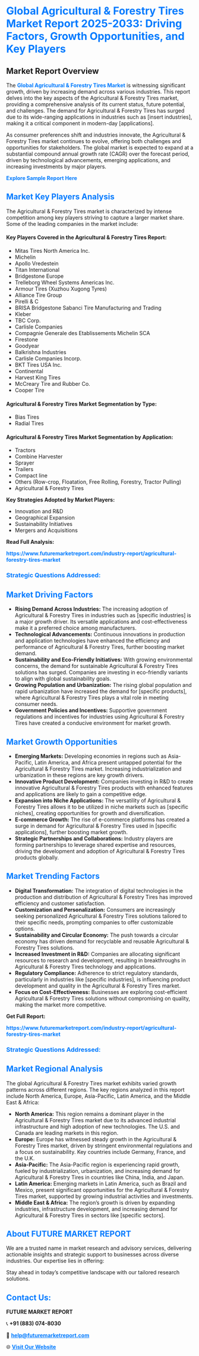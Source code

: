 <h1 style="color: #007BFF;">Global Agricultural & Forestry Tires Market Report 2025-2033: Driving Factors, Growth Opportunities, and Key Players</h1>

<section id="overview">
<h2>Market Report Overview</h2>
<p>The <a href="https://www.futuremarketreport.com/industry-report/agricultural-forestry-tires-market" style="color: #007BFF; text-decoration: none;"><strong>Global Agricultural & Forestry Tires Market</strong></a> is witnessing significant growth, driven by increasing demand across various industries. This report delves into the key aspects of the Agricultural & Forestry Tires market, providing a comprehensive analysis of its current status, future potential, and challenges. The demand for Agricultural & Forestry Tires has surged due to its wide-ranging applications in industries such as [insert industries], making it a critical component in modern-day [applications].</p>
<p>As consumer preferences shift and industries innovate, the Agricultural & Forestry Tires market continues to evolve, offering both challenges and opportunities for stakeholders. The global market is expected to expand at a substantial compound annual growth rate (CAGR) over the forecast period, driven by technological advancements, emerging applications, and increasing investments by major players.</p>
</section>

<section id="overview">
<p><a href="https://www.futuremarketreport.com/request-sample/reportId=128497" style="color: #007BFF; text-decoration: none;"><strong>Explore Sample Report Here</strong></a></p>
</section>

<section id="key-players">
<h2 style="color: #007BFF;">Market Key Players Analysis</h2>
<p>The Agricultural & Forestry Tires market is characterized by intense competition among key players striving to capture a larger market share. Some of the leading companies in the market include:</p>
<h4>Key Players Covered in the Agricultural & Forestry Tires Report:</h4>
<ul><li>Mitas Tires North America Inc.</li><li>Michelin</li><li>Apollo Vredestein</li><li>Titan International</li><li>Bridgestone Europe</li><li>Trelleborg Wheel Systems Americas Inc.</li><li>Armour Tires (Xuzhou Xugong Tyres)</li><li>Alliance Tire Group</li><li>Pirelli &amp; C</li><li>BRISA Bridgestone Sabanci Tire Manufacturing and Trading</li><li>Kleber</li><li>TBC Corp.</li><li>Carlisle Companies</li><li>Compagnie Generale des Etablissements Michelin SCA</li><li>Firestone</li><li>Goodyear</li><li>Balkrishna Industries</li><li>Carlisle Companies Incorp.</li><li>BKT Tires USA Inc.</li><li>Continental</li><li>Harvest King Tires</li><li>McCreary Tire and Rubber Co.</li><li>Cooper Tire</li></ul>
<h4>Agricultural & Forestry Tires Market Segmentation by Type:</h4>
<ul><li>Bias Tires</li><li>Radial Tires</li></ul>

<h4>Agricultural & Forestry Tires Market Segmentation by Application:</h4>
<ul><li>Tractors</li><li>Combine Harvester</li><li>Sprayer</li><li>Trailers</li><li>Compact line</li><li>Others (Row-crop, Floatation, Free Rolling, Forestry, Tractor Pulling)</li><li>Agricultural &amp; Forestry Tires</li></ul>
<p><strong>Key Strategies Adopted by Market Players:</strong></p>
<ul>
<li>Innovation and R&D</li>
<li>Geographical Expansion</li>
<li>Sustainability Initiatives</li>
<li>Mergers and Acquisitions</li>
</ul>
</section>

<section>
<p><strong>Read Full Analysis: </strong></p><a href="https://www.futuremarketreport.com/industry-report/agricultural-forestry-tires-market" style="color: #007BFF; text-decoration: none;"><strong>https://www.futuremarketreport.com/industry-report/agricultural-forestry-tires-market</strong></a>
<h3 style="color: #007BFF;">Strategic Questions Addressed:</h3>
</section>

<section id="driving-factors">
<h2 style="color: #007BFF;">Market Driving Factors</h2>
<ul>
<li><strong>Rising Demand Across Industries:</strong> The increasing adoption of Agricultural & Forestry Tires in industries such as [specific industries] is a major growth driver. Its versatile applications and cost-effectiveness make it a preferred choice among manufacturers.</li>
<li><strong>Technological Advancements:</strong> Continuous innovations in production and application technologies have enhanced the efficiency and performance of Agricultural & Forestry Tires, further boosting market demand.</li>
<li><strong>Sustainability and Eco-Friendly Initiatives:</strong> With growing environmental concerns, the demand for sustainable Agricultural & Forestry Tires solutions has surged. Companies are investing in eco-friendly variants to align with global sustainability goals.</li>
<li><strong>Growing Population and Urbanization:</strong> The rising global population and rapid urbanization have increased the demand for [specific products], where Agricultural & Forestry Tires plays a vital role in meeting consumer needs.</li>
<li><strong>Government Policies and Incentives:</strong> Supportive government regulations and incentives for industries using Agricultural & Forestry Tires have created a conducive environment for market growth.</li>
</ul>
</section>

<section id="growth-opportunities">
<h2 style="color: #007BFF;">Market Growth Opportunities</h2>
<ul>
<li><strong>Emerging Markets:</strong> Developing economies in regions such as Asia-Pacific, Latin America, and Africa present untapped potential for the Agricultural & Forestry Tires market. Increasing industrialization and urbanization in these regions are key growth drivers.</li>
<li><strong>Innovative Product Development:</strong> Companies investing in R&D to create innovative Agricultural & Forestry Tires products with enhanced features and applications are likely to gain a competitive edge.</li>
<li><strong>Expansion into Niche Applications:</strong> The versatility of Agricultural & Forestry Tires allows it to be utilized in niche markets such as [specific niches], creating opportunities for growth and diversification.</li>
<li><strong>E-commerce Growth:</strong> The rise of e-commerce platforms has created a surge in demand for Agricultural & Forestry Tires used in [specific applications], further boosting market growth.</li>
<li><strong>Strategic Partnerships and Collaborations:</strong> Industry players are forming partnerships to leverage shared expertise and resources, driving the development and adoption of Agricultural & Forestry Tires products globally.</li>
</ul>
</section>

<section id="trending-factors">
<h2 style="color: #007BFF;">Market Trending Factors</h2>
<ul>
<li><strong>Digital Transformation:</strong> The integration of digital technologies in the production and distribution of Agricultural & Forestry Tires has improved efficiency and customer satisfaction.</li>
<li><strong>Customization and Personalization:</strong> Consumers are increasingly seeking personalized Agricultural & Forestry Tires solutions tailored to their specific needs, prompting companies to offer customizable options.</li>
<li><strong>Sustainability and Circular Economy:</strong> The push towards a circular economy has driven demand for recyclable and reusable Agricultural & Forestry Tires solutions.</li>
<li><strong>Increased Investment in R&D:</strong> Companies are allocating significant resources to research and development, resulting in breakthroughs in Agricultural & Forestry Tires technology and applications.</li>
<li><strong>Regulatory Compliance:</strong> Adherence to strict regulatory standards, particularly in industries like [specific industries], is influencing product development and quality in the Agricultural & Forestry Tires market.</li>
<li><strong>Focus on Cost-Effectiveness:</strong> Businesses are exploring cost-efficient Agricultural & Forestry Tires solutions without compromising on quality, making the market more competitive.</li>
</ul>
</section>

<section>
<p><strong>Get Full Report: </strong></p><a href="https://www.futuremarketreport.com/industry-report/agricultural-forestry-tires-market" style="color: #007BFF; text-decoration: none;"><strong>https://www.futuremarketreport.com/industry-report/agricultural-forestry-tires-market</strong></a>
<h3 style="color: #007BFF;">Strategic Questions Addressed:</h3>
</section>


<section id="regional-analysis">
<h2 style="color: #007BFF;">Market Regional Analysis</h2>
<p>The global Agricultural & Forestry Tires market exhibits varied growth patterns across different regions. The key regions analyzed in this report include North America, Europe, Asia-Pacific, Latin America, and the Middle East & Africa:</p>
<ul>
<li><strong>North America:</strong> This region remains a dominant player in the Agricultural & Forestry Tires market due to its advanced industrial infrastructure and high adoption of new technologies. The U.S. and Canada are leading markets in this region.</li>
<li><strong>Europe:</strong> Europe has witnessed steady growth in the Agricultural & Forestry Tires market, driven by stringent environmental regulations and a focus on sustainability. Key countries include Germany, France, and the U.K.</li>
<li><strong>Asia-Pacific:</strong> The Asia-Pacific region is experiencing rapid growth, fueled by industrialization, urbanization, and increasing demand for Agricultural & Forestry Tires in countries like China, India, and Japan.</li>
<li><strong>Latin America:</strong> Emerging markets in Latin America, such as Brazil and Mexico, present significant opportunities for the Agricultural & Forestry Tires market, supported by growing industrial activities and investments.</li>
<li><strong>Middle East & Africa:</strong> The region’s growth is driven by expanding industries, infrastructure development, and increasing demand for Agricultural & Forestry Tires in sectors like [specific sectors].</li>
</ul>
</section>

<footer>
<h2 style="color: #007BFF;">About FUTURE MARKET REPORT</h2>
<p>We are a trusted name in market research and advisory services, delivering actionable insights and strategic support to businesses across diverse industries. Our expertise lies in offering:</p>

<p>Stay ahead in today’s competitive landscape with our tailored research solutions.</p>

<h2 style="color: #007BFF;">Contact Us:</h2>
<p><strong>FUTURE MARKET REPORT</strong></p>
<p>📞 <strong>+91 (883) 074-8030</strong></p>
<p>📧 <strong><a href="mailto:help@futuremarketreport.com" style="color: #007BFF;">help@futuremarketreport.com</a></strong></p>
<p>🌐 <strong><a href="https://www.futuremarketreport.com/" style="color: #007BFF;">Visit Our Website</a></strong></p>
</footer>